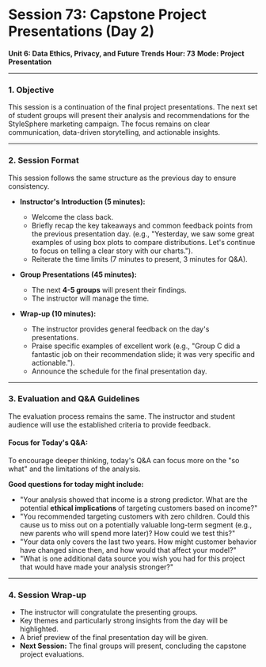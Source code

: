 # Session 73: Capstone Project Presentations (Day 2)

**Unit 6: Data Ethics, Privacy, and Future Trends**
**Hour: 73**
**Mode: Project Presentation**

---

### 1. Objective

This session is a continuation of the final project presentations. The next set of student groups will present their analysis and recommendations for the StyleSphere marketing campaign. The focus remains on clear communication, data-driven storytelling, and actionable insights.

---

### 2. Session Format

This session follows the same structure as the previous day to ensure consistency.

*   **Instructor's Introduction (5 minutes):**
    *   Welcome the class back.
    *   Briefly recap the key takeaways and common feedback points from the previous presentation day. (e.g., "Yesterday, we saw some great examples of using box plots to compare distributions. Let's continue to focus on telling a clear story with our charts.").
    *   Reiterate the time limits (7 minutes to present, 3 minutes for Q&A).

*   **Group Presentations (45 minutes):**
    *   The next **4-5 groups** will present their findings.
    *   The instructor will manage the time.

*   **Wrap-up (10 minutes):**
    *   The instructor provides general feedback on the day's presentations.
    *   Praise specific examples of excellent work (e.g., "Group C did a fantastic job on their recommendation slide; it was very specific and actionable.").
    *   Announce the schedule for the final presentation day.

---

### 3. Evaluation and Q&A Guidelines

The evaluation process remains the same. The instructor and student audience will use the established criteria to provide feedback.

#### Focus for Today's Q&A:

To encourage deeper thinking, today's Q&A can focus more on the "so what" and the limitations of the analysis.

**Good questions for today might include:**
*   "Your analysis showed that income is a strong predictor. What are the potential **ethical implications** of targeting customers based on income?"
*   "You recommended targeting customers with zero children. Could this cause us to miss out on a potentially valuable long-term segment (e.g., new parents who will spend more later)? How could we test this?"
*   "Your data only covers the last two years. How might customer behavior have changed since then, and how would that affect your model?"
*   "What is one additional data source you wish you had for this project that would have made your analysis stronger?"

---

### 4. Session Wrap-up

*   The instructor will congratulate the presenting groups.
*   Key themes and particularly strong insights from the day will be highlighted.
*   A brief preview of the final presentation day will be given.
*   **Next Session:** The final groups will present, concluding the capstone project evaluations.